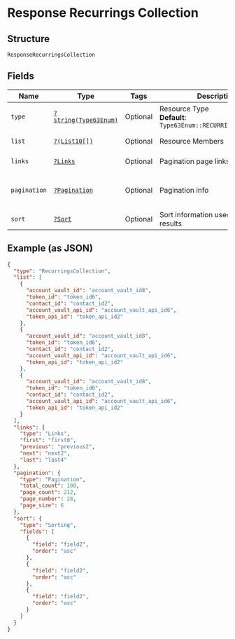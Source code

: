 
# Response Recurrings Collection

## Structure

`ResponseRecurringsCollection`

## Fields

| Name | Type | Tags | Description | Getter | Setter |
|  --- | --- | --- | --- | --- | --- |
| `type` | [`?string(Type63Enum)`](../../doc/models/type-63-enum.md) | Optional | Resource Type<br>**Default**: `Type63Enum::RECURRINGSCOLLECTION` | getType(): ?string | setType(?string type): void |
| `list` | [`?(List10[])`](../../doc/models/list-10.md) | Optional | Resource Members | getList(): ?array | setList(?array list): void |
| `links` | [`?Links`](../../doc/models/links.md) | Optional | Pagination page links | getLinks(): ?Links | setLinks(?Links links): void |
| `pagination` | [`?Pagination`](../../doc/models/pagination.md) | Optional | Pagination info | getPagination(): ?Pagination | setPagination(?Pagination pagination): void |
| `sort` | [`?Sort`](../../doc/models/sort.md) | Optional | Sort information used on the results | getSort(): ?Sort | setSort(?Sort sort): void |

## Example (as JSON)

```json
{
  "type": "RecurringsCollection",
  "list": [
    {
      "account_vault_id": "account_vault_id8",
      "token_id": "token_id6",
      "contact_id": "contact_id2",
      "account_vault_api_id": "account_vault_api_id6",
      "token_api_id": "token_api_id2"
    },
    {
      "account_vault_id": "account_vault_id8",
      "token_id": "token_id6",
      "contact_id": "contact_id2",
      "account_vault_api_id": "account_vault_api_id6",
      "token_api_id": "token_api_id2"
    },
    {
      "account_vault_id": "account_vault_id8",
      "token_id": "token_id6",
      "contact_id": "contact_id2",
      "account_vault_api_id": "account_vault_api_id6",
      "token_api_id": "token_api_id2"
    }
  ],
  "links": {
    "type": "Links",
    "first": "first0",
    "previous": "previous2",
    "next": "next2",
    "last": "last4"
  },
  "pagination": {
    "type": "Pagination",
    "total_count": 100,
    "page_count": 212,
    "page_number": 28,
    "page_size": 6
  },
  "sort": {
    "type": "Sorting",
    "fields": [
      {
        "field": "field2",
        "order": "asc"
      },
      {
        "field": "field2",
        "order": "asc"
      },
      {
        "field": "field2",
        "order": "asc"
      }
    ]
  }
}
```

